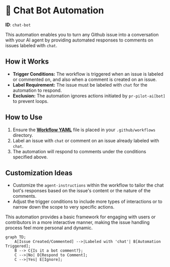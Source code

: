 # 🤖 Chat Bot Automation

**ID**: `chat-bot`

This automation enables you to turn any Github issue into a conversation with your AI agent by providing automated responses to comments on issues labeled with `chat`.

## How it Works

- **Trigger Conditions:** The workflow is triggered when an issue is labeled or commented on, and also when a comment is created on an issue.
- **Label Requirement:** The issue must be labeled with `chat` for the automation to respond.
- **Exclusion:** The automation ignores actions initiated by `pr-pilot-ai[bot]` to prevent loops.

## How to Use

1. Ensure the **[Workflow YAML](./workflow.yaml)** file is placed in your `.github/workflows` directory.
2. Label an issue with `chat` or comment on an issue already labeled with `chat`.
3. The automation will respond to comments under the conditions specified above.

## Customization Ideas

- Customize the `agent-instructions` within the workflow to tailor the chat bot's responses based on the issue's content or the nature of the comments.
- Adjust the trigger conditions to include more types of interactions or to narrow down the scope to very specific actions.

This automation provides a basic framework for engaging with users or contributors in a more interactive manner, making the issue handling process feel more personal and dynamic.

```mermaid
graph TD;
    A[Issue Created/Commented] -->|Labeled with 'chat'| B[Automation Triggered];
    B --> C{Is it a bot comment?};
    C -->|No| D[Respond to Comment];
    C -->|Yes| E[Ignore];
```
